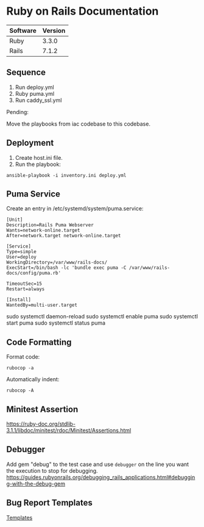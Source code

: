 # Ruby on Rails Documentation

| Software | Version |
| -------- | ------- |
| Ruby     | 3.3.0   |
| Rails    | 7.1.2   |


## Sequence

1. Run deploy.yml 
2. Ruby puma.yml
3. Run caddy_ssl.yml

Pending:

Move the playbooks from iac codebase to this codebase.

## Deployment

1. Create host.ini file.
2. Run the playbook:

```
ansible-playbook -i inventory.ini deploy.yml
```

## Puma Service

Create an entry in /etc/systemd/system/puma.service:

```
[Unit]
Description=Rails Puma Webserver
Wants=network-online.target
After=network.target network-online.target
 
[Service]
Type=simple
User=deploy
WorkingDirectory=/var/www/rails-docs/
ExecStart=/bin/bash -lc 'bundle exec puma -C /var/www/rails-docs/config/puma.rb'

TimeoutSec=15
Restart=always

[Install]
WantedBy=multi-user.target
```

sudo systemctl daemon-reload
sudo systemctl enable puma
sudo systemctl start puma
sudo systemctl status puma


## Code Formatting

Format code:

```
rubocop -a
```

Automatically indent:

```
rubocop -A
```

## Minitest Assertion

https://ruby-doc.org/stdlib-3.1.1/libdoc/minitest/rdoc/Minitest/Assertions.html

## Debugger

Add gem "debug" to the test case and use `debugger` on the line you want the execution to stop for debugging.
https://guides.rubyonrails.org/debugging_rails_applications.html#debugging-with-the-debug-gem

## Bug Report Templates

[Templates](https://github.com/rails/rails/tree/main/guides/bug_report_templates)